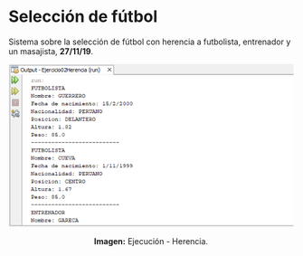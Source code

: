 # Selección de fútbol
Sistema sobre la selección de fútbol con herencia a futbolista, entrenador y un masajista, **27/11/19**.

<div align="center">
<img src="src/media/ejecucion.png">
<p><strong>Imagen:</strong> Ejecución - Herencia.</p>
</div>
